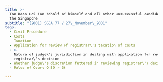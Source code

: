 ```yaml
---
title: >-
  Tan Boon Hai (on behalf of himself and all other unsuccessful candidates in
  the Singapore
subtitle: "[2001] SGCA 77 / 27\_November\_2001"
tags:
  - Civil Procedure
  - Costs
  - Taxation
  - Application for review of registrar\'s taxation of costs
  - >-
    Nature of judge\'s jurisdiction in dealing with application for review of
    registrar\'s decision
  - Whether judge\'s discretion fettered in reviewing registrar\'s decision
  - Rules of Court O 59 r 36

---
```


